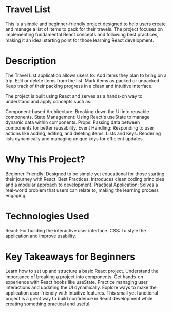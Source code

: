 # Travel List
This is a simple and beginner-friendly project designed to help users create and manage a list of items to pack for their travels. The project focuses on implementing fundamental React concepts and following best practices, making it an ideal starting point for those learning React development.

# Description
The Travel List application allows users to:
Add items they plan to bring on a trip.
Edit or delete items from the list.
Mark items as packed or unpacked.
Keep track of their packing progress in a clean and intuitive interface.

The project is built using React and serves as a hands-on way to understand and apply concepts such as:

Component-based Architecture: Breaking down the UI into reusable components.
State Management: Using React's useState to manage dynamic data within components.
Props: Passing data between components for better reusability.
Event Handling: Responding to user actions like adding, editing, and deleting items.
Lists and Keys: Rendering lists dynamically and managing unique keys for efficient updates.

# Why This Project?

Beginner-Friendly: Designed to be simple yet educational for those starting their journey with React.
Best Practices: Introduces clean coding principles and a modular approach to development.
Practical Application: Solves a real-world problem that users can relate to, making the learning process engaging.

# Technologies Used

React: For building the interactive user interface.
CSS: To style the application and improve usability.

# Key Takeaways for Beginners

Learn how to set up and structure a basic React project.
Understand the importance of breaking a project into components.
Get hands-on experience with React hooks like useState.
Practice managing user interactions and updating the UI dynamically.
Explore ways to make the application user-friendly with intuitive features.
This small yet functional project is a great way to build confidence in React development while creating something practical and useful.
